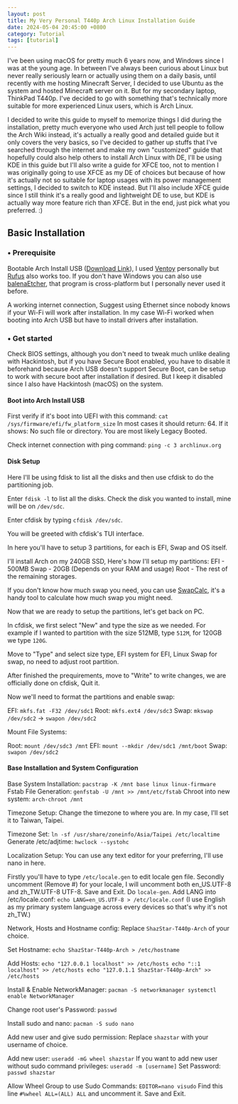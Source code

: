 ```yaml
---
layout: post
title: My Very Personal T440p Arch Linux Installation Guide
date: 2024-05-04 20:45:00 +0800
category: Tutorial
tags: [tutorial]
---
```

I've been using macOS for pretty much 6 years now, and Windows since I was at the young age. In between I've always been curious about Linux but never really seriously learn or actually using them on a daily basis, until recently with me hosting Minecraft Server, I decided to use Ubuntu as the system and hosted Minecraft server on it. But for my secondary laptop, ThinkPad T440p. I've decided to go with something that's technically more suitable for more experienced Linux users, which is Arch Linux.

I decided to write this guide to myself to memorize things I did during the installation, pretty much everyone who used Arch just tell people to follow the Arch Wiki instead, it's actually a really good and detailed guide but it only covers the very basics, so I've decided to gather up stuffs that I've searched through the internet and make my own "customized" guide that hopefully could also help others to install Arch Linux with DE, I'll be using KDE in this guide but I'll also write a guide for XFCE too, not to mention I was originally going to use XFCE as my DE of choices but because of how it's actually not so suitable for laptop usages with its power management settings, I decided to switch to KDE instead. But I'll also include XFCE guide since I still think it's a really good and lightweight DE to use, but KDE is actually way more feature rich than XFCE. But in the end, just pick what you preferred. :)


## Basic Installation

### • Prerequisite
Bootable Arch Install USB ([Download Link](https://archlinux.org/download/)), I used [Ventoy](https://www.ventoy.net/en/index.html) personally but [Rufus](https://rufus.ie/) also works too. If you don't have Windows you can also use [balenaEtcher](https://etcher.balena.io), that program is cross-platform but I personally never used it before.
 
A working internet connection, Suggest using Ethernet since nobody knows if your Wi-Fi will work after installation. In my case Wi-Fi worked when booting into Arch USB but have to install drivers after installation.

### • Get started

Check BIOS settings, although you don't need to tweak much unlike dealing with Hackintosh, but if you have Secure Boot enabled, you have to disable it beforehand because Arch USB doesn't support Secure Boot, can be setup to work with secure boot after installation if desired. But I keep it disabled since I also have Hackintosh (macOS) on the system.

#### Boot into Arch Install USB

First verify if it's boot into UEFI with this command: `cat /sys/firmware/efi/fw_platform_size`
In most cases it should return: 64. If it shows: No such file or directory. You are most likely Legacy Booted.

Check internet connection with ping command: `ping -c 3 archlinux.org`

#### Disk Setup

Here I'll be using fdisk to list all the disks and then use cfdisk to do the partitioning job.

Enter `fdisk -l` to list all the disks. Check the disk you wanted to install, mine will be on `/dev/sdc`.

Enter cfdisk by typing `cfdisk /dev/sdc`.

You will be greeted with cfdisk's TUI interface.

In here you'll have to setup 3 partitions, for each is EFI, Swap and OS itself.

I'll install Arch on my 240GB SSD, Here's how I'll setup my partitions:
EFI - 500MB
Swap - 20GB (Depends on your RAM and usage)
Root - The rest of the remaining storages.

If you don't know how much swap you need, you can use [SwapCalc](https://pickwicksoft.github.io/swapcalc/), it's a handy tool to calculate how much swap you might need.

Now that we are ready to setup the partitions, let's get back on PC.

In cfdisk, we first select "New" and type the size as we needed. For example if I wanted to partition with the size 512MB, type `512M`, for 120GB we type `120G`.

Move to "Type" and select size type, EFI system for EFI, Linux Swap for swap, no need to adjust root partition.

After finished the prequirements, move to "Write" to write changes, we are officially done on cfdisk, Quit it.

Now we'll need to format the partitions and enable swap:

EFI: `mkfs.fat -F32 /dev/sdc1`
Root: `mkfs.ext4 /dev/sdc3`
Swap: `mkswap /dev/sdc2` -> `swapon /dev/sdc2`

Mount File Systems:

Root: `mount /dev/sdc3 /mnt`
EFI: `mount --mkdir /dev/sdc1 /mnt/boot`
Swap: `swapon /dev/sdc2`

#### Base Installation and System Configuration

Base System Installation: `pacstrap -K /mnt base linux linux-firmware`
Fstab File Generation: `genfstab -U /mnt >> /mnt/etc/fstab`
Chroot into new system: `arch-chroot /mnt`

Timezone Setup:
Change the timezone to where you are. In my case, I'll set it to Taiwan, Taipei.

Timezone Set: `ln -sf /usr/share/zoneinfo/Asia/Taipei /etc/localtime`
Generate /etc/adjtime: `hwclock --systohc`

Localization Setup:
You can use any text editor for your preferring, I'll use nano in here.

Firstly you'll have to type `/etc/locale.gen` to edit locale gen file.
Secondly uncomment (Remove #) for your locale, I will uncomment both en_US.UTF-8 and zh_TW.UTF-8 UTF-8.
Save and Exit.
Do `locale-gen`.
Add LANG into /etc/locale.conf: `echo LANG=en_US.UTF-8 > /etc/locale.conf` (I use English as my primary system language across every devices so that's why it's not zh_TW.)

Network, Hosts and Hostname config:
Replace `ShazStar-T440p-Arch` of your choice.

Set Hostname: `echo ShazStar-T440p-Arch > /etc/hostname`

Add Hosts:
`echo "127.0.0.1 localhost" >> /etc/hosts
echo "::1 localhost" >> /etc/hosts
echo "127.0.1.1 ShazStar-T440p-Arch" >> /etc/hosts`

Install & Enable NetworkManager:
`pacman -S networkmanager
systemctl enable NetworkManager`

Change root user's Password: `passwd`

Install sudo and nano:
`pacman -S sudo nano`

Add new user and give sudo permission: 
Replace `shazstar` with your username of choice.

Add new user: `useradd -mG wheel shazstar`
If you want to add new user without sudo command privileges: `useradd -m [username]`
Set Password: `passwd shazstar`

Allow Wheel Group to use Sudo Commands: 
`EDITOR=nano visudo`
Find this line `#%wheel ALL=(ALL) ALL` and uncomment it.
Save and Exit.






